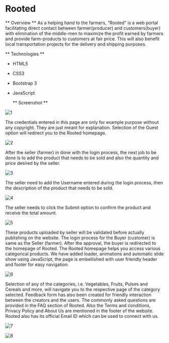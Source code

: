 # Rooted

** Overview **
As a helping hand to the farmers, “Rooted” is a web portal facilitating direct contact between farmer(producer) and customers(buyer) with elimination of the middle-men to maximize the profit earned by farmers and provide farm-products to customers at fair price. This will also benefit local transportation projects for the delivery and shipping purposes.

** Technologies ** 

- HTML5
- CSS3
- Bootstrap 3
- JavaScript

  ** Screenshot **
  
![1](https://github.com/user-attachments/assets/f7525323-9f05-4ff7-a8ff-0616ecd2db4b)

The credentials entered in this page are only for example purpose without any copyright. They are just meant for explanation.
Selection of the Guest option will redirect you to the Rooted homepage.


![2](https://github.com/user-attachments/assets/9412176b-1fd6-4389-abad-ba8e92871ea5)

After the seller (farmer) in done with the login process, the next job to be done is to add the product that needs to be sold and also the quantity and price desired by the seller.


![3](https://github.com/user-attachments/assets/4ceac141-b682-4f34-93a9-a5a8480c61ab)

The seller need to add the Username entered during the login process, then the description of the product that needs to be sold.


![4](https://github.com/user-attachments/assets/b067d0a3-9ac2-4e6a-be24-574e8ce748ca)

The seller needs to click the Submit option to confirm the product and receive the total amount.


![5](https://github.com/user-attachments/assets/f413becf-8d2c-491c-b18a-cc79263dae0e)

These products uploaded by seller will be validated before actually publishing on the website.
The login process for the Buyer (customer) is same as the Seller (farmer). After the approval, the buyer is redirected to the homepage of Rooted. 
The Rooted homepage helps you access various categorical products. We have added loader, animations and automatic slide show using JavaScript, the page is embellished with user friendly header and footer for easy navigation.


![6](https://github.com/user-attachments/assets/5a05c165-167f-4044-8ed4-1a4e641a78f3)

Selection of any of the categories, i.e. Vegetables, Fruits, Pulses and Cereals and more, will navigate you to the respective page of the category selected. 
Feedback form has also been created for friendly interaction between the creators and the users. The commonly asked questions are provided in the FAQ section of Rooted. Also the Terms and conditions, Privacy Policy and About Us are mentioned in the footer of the website. Rooted also has its official Email ID which can be used to connect with us.

![7](https://github.com/user-attachments/assets/3a5d97cc-4daf-409e-9758-1b1d4b30c813)


![8](https://github.com/user-attachments/assets/af7d348b-d9a3-45d6-8ea3-07292a0219de)





